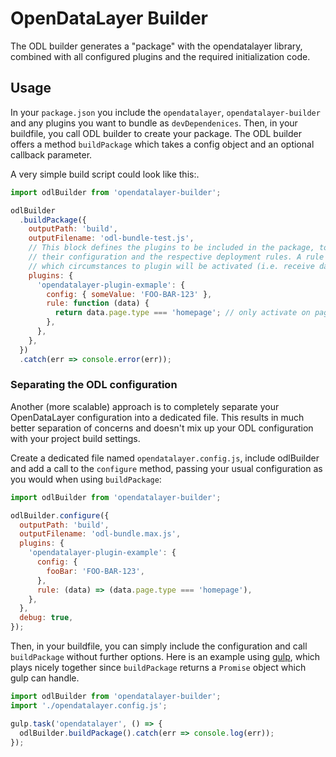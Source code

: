 # OpenDataLayer Builder
The ODL builder generates a "package" with the opendatalayer library, combined with all configured
plugins and the required initialization code.

## Usage
In your `package.json` you include the `opendatalayer`, `opendatalayer-builder` and any plugins you want to bundle as
`devDependenices`. Then, in your buildfile, you call ODL builder to create your package. The ODL builder offers a
method `buildPackage` which takes a config object and an optional callback parameter.

A very simple build script could look like this:.
```javascript
import odlBuilder from 'opendatalayer-builder';

odlBuilder
  .buildPackage({
    outputPath: 'build',
    outputFilename: 'odl-bundle-test.js',
    // This block defines the plugins to be included in the package, together with
    // their configuration and the respective deployment rules. A rule defines under
    // which circumstances to plugin will be activated (i.e. receive data) during runtime.
    plugins: {
      'opendatalayer-plugin-exmaple': {
        config: { someValue: 'FOO-BAR-123' },
        rule: function (data) {
          return data.page.type === 'homepage'; // only activate on pages with type "homepage"
        },
      },
    },
  })
  .catch(err => console.error(err));
```

### Separating the ODL configuration
Another (more scalable) approach is to completely separate your OpenDataLayer configuration
into a dedicated file. This results in much better separation of concerns and doesn't mix up your
ODL configuration with your project build settings.

Create a dedicated file named `opendatalayer.config.js`, include odlBuilder and add a call to
the `configure` method, passing your usual configuration as you would when using `buildPackage`:
```javascript
import odlBuilder from 'opendatalayer-builder';

odlBuilder.configure({
  outputPath: 'build',
  outputFilename: 'odl-bundle.max.js',
  plugins: {
    'opendatalayer-plugin-example': {
      config: {
        fooBar: 'FOO-BAR-123',
      },
      rule: (data) => (data.page.type === 'homepage'),
    },
  },
  debug: true,
});
```

Then, in your buildfile, you can simply include the configuration and call `buildPackage` without
further options. Here is an example using [gulp](http://www.gulpjs.com), which plays nicely together
since `buildPackage` returns a `Promise` object which gulp can handle.

```javascript
import odlBuilder from 'opendatalayer-builder';
import './opendatalayer.config.js';

gulp.task('opendatalayer', () => {
  odlBuilder.buildPackage().catch(err => console.log(err));
});
```
